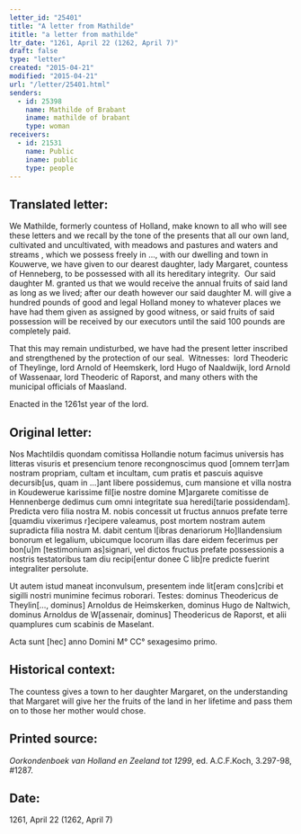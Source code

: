 ```yaml
---
letter_id: "25401"
title: "A letter from Mathilde"
ititle: "a letter from mathilde"
ltr_date: "1261, April 22 (1262, April 7)"
draft: false
type: "letter"
created: "2015-04-21"
modified: "2015-04-21"
url: "/letter/25401.html"
senders:
  - id: 25398
    name: Mathilde of Brabant
    iname: mathilde of brabant
    type: woman
receivers:
  - id: 21531
    name: Public
    iname: public
    type: people
---
```

<h2> Translated letter:</h2><p class="Bodytext31">We Mathilde, formerly countess of Holland, make known to all who will see these letters and we recall by the tone of the presents that all our own land, cultivated and uncultivated, with meadows and pastures and waters and streams , which we possess freely in …, with our dwelling and town in Kouwerve, we have given to our dearest daughter, lady Margaret, countess of Henneberg, to be possessed with all its hereditary integrity.&nbsp; Our said daughter M. granted us that we would receive the annual fruits of said land as long as we lived; after our death however our said daughter M. will give a hundred pounds of good and legal Holland money to whatever places we have had them given as assigned by good witness, or said fruits of said possession will be received by our executors until the said 100 pounds are completely paid.</p><p class="Bodytext31">That this may remain undisturbed, we have had the present letter inscribed and strengthened by the protection of our seal.&nbsp; Witnesses:&nbsp; lord Theoderic of Theylinge, lord Arnold of Heemskerk, lord Hugo of Naaldwijk, lord Arnold of Wassenaar, lord Theoderic of Raporst, and many others with the municipal officials of Maasland.</p><p class="Bodytext31">Enacted in the 1261st year of the lord.</p><h2 class="mt-4"> Original letter:</h2><p class="Bodytext31">Nos Machtildis quondam comitissa Hollandie notum facimus universis has litteras visuris et presencium tenore recongnoscimus quod [omnem terr]am nostram propriam,<span><span> </span></span>cultam et incultam, cum pratis et pascuis aquisve decursib[us, quam in ...]ant libere possidemus, cum mansione et villa nostra in Koudewerue karissime fil[ie nostre domine M]argarete comitisse de Hennenberge dedimus cum omni integritate sua heredi[tarie possidendam]. Predicta vero filia nostra M. nobis concessit ut fructus annuos prefate terre [quamdiu vixerimus r]ecipere valeamus, post mortem nostram autem supradicta filia nostra M. dabit centum l[ibras denariorum Ho]llandensium bonorum et legalium, ubicumque locorum illas dare eidem fecerimus per bon[u]m [testimonium as]signari, vel dictos fructus prefate possessionis a nostris testatoribus tam diu recipi[entur donee C lib]re predicte fuerint integraliter persolute.</p><p class="Bodytext31">Ut autem istud maneat inconvulsum, presentem inde lit[eram cons]cribi et sigilli nostri munimine fecimus roborari. Testes: dominus Theodericus de Theylin[..., dominus] Arnoldus de Heimskerken, dominus Hugo de Naltwich, dominus Arnoldus de W[assenair, dominus] Theodericus de Raporst, et alii quamplures cum scabinis de Maselant.</p><p class="Bodytext31">Acta sunt [hec] anno Domini M° CC° sexagesimo primo.&nbsp;</p><h2 class="mt-4"> Historical context:</h2><p>The countess gives a town to her daughter Margaret, on the understanding that Margaret will give her the fruits of the land in her lifetime and pass them on to those her mother would chose.</p><h2 class="mt-4"> Printed source:</h2><p><em>Oorkondenboek van Holland en Zeeland tot 1299</em>, ed. A.C.F.Koch, 3.297-98, #1287.</p><h2 class="mt-4"> Date:</h2>1261, April 22 (1262, April 7)